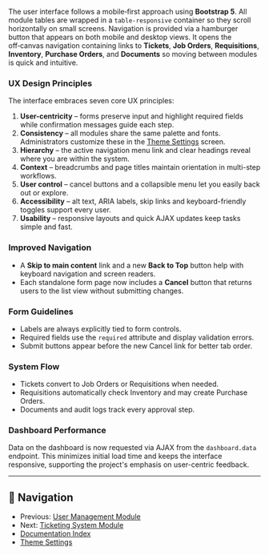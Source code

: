 The user interface follows a mobile‑first approach using **Bootstrap 5**. All
module tables are wrapped in a `table-responsive` container so they scroll
horizontally on small screens. Navigation is provided via a hamburger button that
appears on both mobile and desktop views. It opens the off‑canvas navigation
containing links to **Tickets**, **Job Orders**, **Requisitions**, **Inventory**,
**Purchase Orders**, and **Documents** so moving between modules is quick and
intuitive.

### UX Design Principles

The interface embraces seven core UX principles:

1. **User-centricity** – forms preserve input and highlight required fields while
   confirmation messages guide each step.
2. **Consistency** – all modules share the same palette and fonts. Administrators
   customize these in the [Theme Settings](system-settings.md#theme-settings) screen.
3. **Hierarchy** – the active navigation menu link and clear headings reveal where you
   are within the system.
4. **Context** – breadcrumbs and page titles maintain orientation in multi-step
   workflows.
5. **User control** – cancel buttons and a collapsible menu let you easily back
   out or explore.
6. **Accessibility** – alt text, ARIA labels, skip links and keyboard-friendly
   toggles support every user.
7. **Usability** – responsive layouts and quick AJAX updates keep tasks simple
   and fast.

### Improved Navigation

- A **Skip to main content** link and a new **Back to Top** button help with
  keyboard navigation and screen readers.
- Each standalone form page now includes a **Cancel** button that returns users
  to the list view without submitting changes.

### Form Guidelines

- Labels are always explicitly tied to form controls.
- Required fields use the `required` attribute and display validation errors.
- Submit buttons appear before the new Cancel link for better tab order.

### System Flow

- Tickets convert to Job Orders or Requisitions when needed.
- Requisitions automatically check Inventory and may create Purchase Orders.
- Documents and audit logs track every approval step.

### Dashboard Performance

Data on the dashboard is now requested via AJAX from the `dashboard.data`
endpoint. This minimizes initial load time and keeps the interface responsive,
supporting the project's emphasis on user-centric feedback.

---

## 🚀 Navigation
- Previous: [User Management Module](user.md)
- Next: [Ticketing System Module](Ticketing_System_Module.md)
- [Documentation Index](README.md)
- [Theme Settings](system-settings.md#theme-settings)
